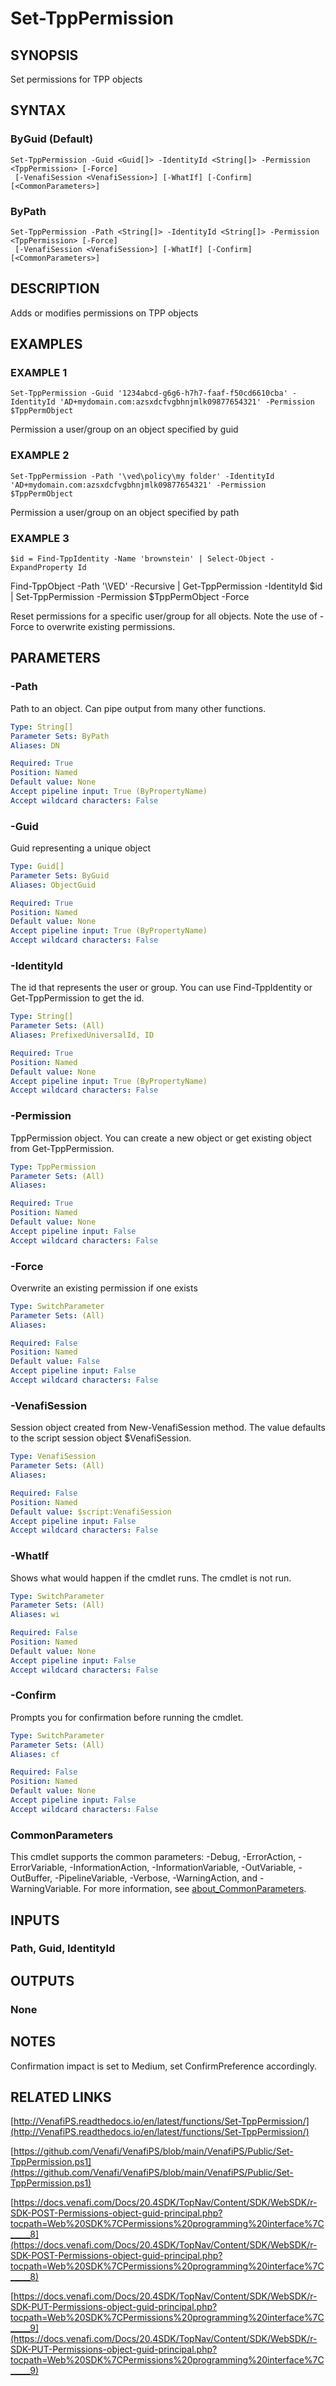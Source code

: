 # Set-TppPermission

## SYNOPSIS
Set permissions for TPP objects

## SYNTAX

### ByGuid (Default)
```
Set-TppPermission -Guid <Guid[]> -IdentityId <String[]> -Permission <TppPermission> [-Force]
 [-VenafiSession <VenafiSession>] [-WhatIf] [-Confirm] [<CommonParameters>]
```

### ByPath
```
Set-TppPermission -Path <String[]> -IdentityId <String[]> -Permission <TppPermission> [-Force]
 [-VenafiSession <VenafiSession>] [-WhatIf] [-Confirm] [<CommonParameters>]
```

## DESCRIPTION
Adds or modifies permissions on TPP objects

## EXAMPLES

### EXAMPLE 1
```
Set-TppPermission -Guid '1234abcd-g6g6-h7h7-faaf-f50cd6610cba' -IdentityId 'AD+mydomain.com:azsxdcfvgbhnjmlk09877654321' -Permission $TppPermObject
```

Permission a user/group on an object specified by guid

### EXAMPLE 2
```
Set-TppPermission -Path '\ved\policy\my folder' -IdentityId 'AD+mydomain.com:azsxdcfvgbhnjmlk09877654321' -Permission $TppPermObject
```

Permission a user/group on an object specified by path

### EXAMPLE 3
```
$id = Find-TppIdentity -Name 'brownstein' | Select-Object -ExpandProperty Id
```

Find-TppObject -Path '\VED' -Recursive | Get-TppPermission -IdentityId $id | Set-TppPermission -Permission $TppPermObject -Force

Reset permissions for a specific user/group for all objects.
Note the use of -Force to overwrite existing permissions.

## PARAMETERS

### -Path
Path to an object.
Can pipe output from many other functions.

```yaml
Type: String[]
Parameter Sets: ByPath
Aliases: DN

Required: True
Position: Named
Default value: None
Accept pipeline input: True (ByPropertyName)
Accept wildcard characters: False
```

### -Guid
Guid representing a unique object

```yaml
Type: Guid[]
Parameter Sets: ByGuid
Aliases: ObjectGuid

Required: True
Position: Named
Default value: None
Accept pipeline input: True (ByPropertyName)
Accept wildcard characters: False
```

### -IdentityId
The id that represents the user or group.
You can use Find-TppIdentity or Get-TppPermission to get the id.

```yaml
Type: String[]
Parameter Sets: (All)
Aliases: PrefixedUniversalId, ID

Required: True
Position: Named
Default value: None
Accept pipeline input: True (ByPropertyName)
Accept wildcard characters: False
```

### -Permission
TppPermission object.
You can create a new object or get existing object from Get-TppPermission.

```yaml
Type: TppPermission
Parameter Sets: (All)
Aliases:

Required: True
Position: Named
Default value: None
Accept pipeline input: False
Accept wildcard characters: False
```

### -Force
Overwrite an existing permission if one exists

```yaml
Type: SwitchParameter
Parameter Sets: (All)
Aliases:

Required: False
Position: Named
Default value: False
Accept pipeline input: False
Accept wildcard characters: False
```

### -VenafiSession
Session object created from New-VenafiSession method.
The value defaults to the script session object $VenafiSession.

```yaml
Type: VenafiSession
Parameter Sets: (All)
Aliases:

Required: False
Position: Named
Default value: $script:VenafiSession
Accept pipeline input: False
Accept wildcard characters: False
```

### -WhatIf
Shows what would happen if the cmdlet runs.
The cmdlet is not run.

```yaml
Type: SwitchParameter
Parameter Sets: (All)
Aliases: wi

Required: False
Position: Named
Default value: None
Accept pipeline input: False
Accept wildcard characters: False
```

### -Confirm
Prompts you for confirmation before running the cmdlet.

```yaml
Type: SwitchParameter
Parameter Sets: (All)
Aliases: cf

Required: False
Position: Named
Default value: None
Accept pipeline input: False
Accept wildcard characters: False
```

### CommonParameters
This cmdlet supports the common parameters: -Debug, -ErrorAction, -ErrorVariable, -InformationAction, -InformationVariable, -OutVariable, -OutBuffer, -PipelineVariable, -Verbose, -WarningAction, and -WarningVariable. For more information, see [about_CommonParameters](http://go.microsoft.com/fwlink/?LinkID=113216).

## INPUTS

### Path, Guid, IdentityId
## OUTPUTS

### None
## NOTES
Confirmation impact is set to Medium, set ConfirmPreference accordingly.

## RELATED LINKS

[http://VenafiPS.readthedocs.io/en/latest/functions/Set-TppPermission/](http://VenafiPS.readthedocs.io/en/latest/functions/Set-TppPermission/)

[https://github.com/Venafi/VenafiPS/blob/main/VenafiPS/Public/Set-TppPermission.ps1](https://github.com/Venafi/VenafiPS/blob/main/VenafiPS/Public/Set-TppPermission.ps1)

[https://docs.venafi.com/Docs/20.4SDK/TopNav/Content/SDK/WebSDK/r-SDK-POST-Permissions-object-guid-principal.php?tocpath=Web%20SDK%7CPermissions%20programming%20interface%7C_____8](https://docs.venafi.com/Docs/20.4SDK/TopNav/Content/SDK/WebSDK/r-SDK-POST-Permissions-object-guid-principal.php?tocpath=Web%20SDK%7CPermissions%20programming%20interface%7C_____8)

[https://docs.venafi.com/Docs/20.4SDK/TopNav/Content/SDK/WebSDK/r-SDK-PUT-Permissions-object-guid-principal.php?tocpath=Web%20SDK%7CPermissions%20programming%20interface%7C_____9](https://docs.venafi.com/Docs/20.4SDK/TopNav/Content/SDK/WebSDK/r-SDK-PUT-Permissions-object-guid-principal.php?tocpath=Web%20SDK%7CPermissions%20programming%20interface%7C_____9)

